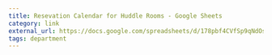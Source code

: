 ```yaml
---
title: Resevation Calendar for Huddle Rooms - Google Sheets
category: link
external_url: https://docs.google.com/spreadsheets/d/178pbf4CVfSp9qNdOso8HcBbWqOtyLQx8fDmdG486rQ0/edit#gid=0
tags: department
---
```

